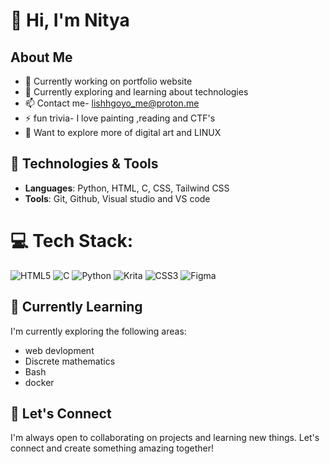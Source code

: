 # 👋 Hi, I'm Nitya

## About Me

- 🔭 Currently working on portfolio website
- 🌱 Currently exploring and learning about technologies
- 📫 Contact me- lishhgoyo_me@proton.me
- ⚡ fun trivia- I love painting ,reading and CTF's
- 🐧 Want to explore more of digital art and LINUX

## 🔧 Technologies & Tools
- **Languages**: Python, HTML, C, CSS, Tailwind CSS
- **Tools**: Git, Github, Visual studio and VS code

# 💻 Tech Stack:
![HTML5](https://img.shields.io/badge/html5-%23E34F26.svg?style=for-the-badge&logo=html5&logoColor=white) ![C](https://img.shields.io/badge/C-%2300599C?style=for-the-badge&logo=c&logoColor=white)
![Python](https://img.shields.io/badge/python-3670A0?style=for-the-badge&logo=python&logoColor=ffdd54)  ![Krita](https://img.shields.io/badge/Krita-203759?style=for-the-badge&logo=krita&logoColor=EEF37B) 
![CSS3](https://img.shields.io/badge/css3-%231572B6.svg?style=for-the-badge&logo=css3&logoColor=white)  ![Figma](https://img.shields.io/badge/figma-%23F24E1E.svg?style=for-the-badge&logo=figma&logoColor=white)

## 🌱 Currently Learning
I'm currently exploring the following areas:
-  web devlopment
-  Discrete mathematics
-  Bash
-  docker

## 🤝 Let's Connect
I'm always open to collaborating on projects and learning new things. Let's connect and create something amazing together!

